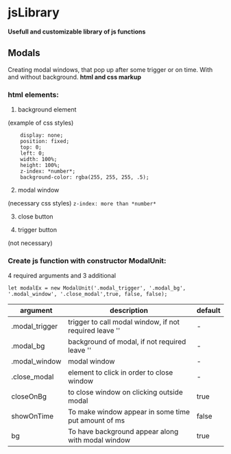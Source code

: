 # jsLibrary
**Usefull and customizable library of js functions**
## Modals
Creating modal windows, that pop up after some trigger or on time.
With and without background.
**html and css markup**

### html elements:

1. background element 

(example of css styles)
```
    display: none;
    position: fixed;
    top: 0;
    left: 0;
    width: 100%;
    height: 100%;
    z-index: *number*;
    background-color: rgba(255, 255, 255, .5);
```

2. modal window 

(necessary css styles)
`z-index: more than *number*`

3. close button

4. trigger button 

(not necessary)

### Create js function with constructor ModalUnit:

4 required arguments and 3 additional
```
let modalEx = new ModalUnit('.modal_trigger', '.modal_bg', '.modal_window', '.close_modal',true, false, false);
```

argument | description | default
---------|-------------|--------
.modal_trigger | trigger to call modal window, if not required leave ''| -
.modal_bg | background of modal, if not required leave '' | -
.modal_window | modal window | -
.close_modal | element to click in order to close window | -
closeOnBg | to close window on clicking outside modal | true
showOnTime | To make window appear in some time put amount of ms | false
bg | To have background appear along with modal window | true 
